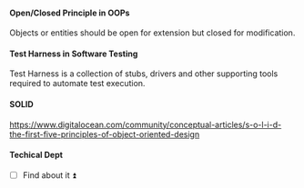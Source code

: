 #### Open/Closed Principle in OOPs
Objects or entities should be open for extension but closed for modification.

#### Test Harness in Software Testing
Test Harness is a collection of stubs, drivers and other supporting tools required to automate test execution.

#### SOLID
https://www.digitalocean.com/community/conceptual-articles/s-o-l-i-d-the-first-five-principles-of-object-oriented-design

#### Techical Dept
- [ ] Find about it ⏫ 